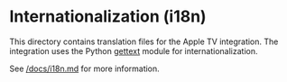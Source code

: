 # Internationalization (i18n)

This directory contains translation files for the Apple TV integration. The integration uses the Python [gettext](https://docs.python.org/3.11/library/gettext.html)
module for internationalization.

See [/docs/i18n.md](../../docs/i18n.md) for more information.
